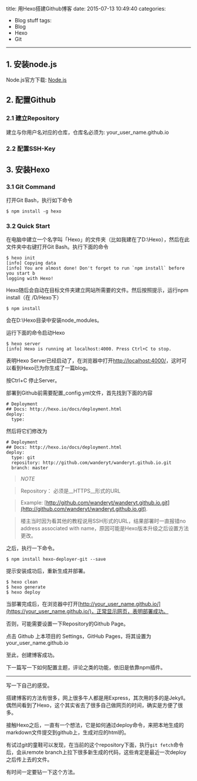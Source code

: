 title: 用Hexo搭建Github博客
date: 2015-07-13 10:49:40
categories:
- Blog stuff
tags:
- Blog
- Hexo
- Git
---
## 1. 安装node.js

Node.js官方下载: [Node.js](http://nodejs.org/download/ "Node.js")

## 2. 配置Github

### 2.1 建立Repository

建立与你用户名对应的仓库，仓库名必须为: your_user_name.github.io

### 2.2 配置SSH-Key

## 3. 安装Hexo

### 3.1 Git Command

打开Git Bash，执行如下命令

    $ npm install -g hexo

### 3.2 Quick Start

在电脑中建立一个名字叫「Hexo」的文件夹（比如我建在了D:\Hexo），然后在此文件夹中右键打开Git Bash。执行下面的命令

    $ hexo init
    [info] Copying data
    [info] You are almost done! Don't forget to run `npm install` before you start b
    logging with Hexo!

Hexo随后会自动在目标文件夹建立网站所需要的文件。然后按照提示，运行npm install（在 /D/Hexo下）

    $ npm install

会在D:\Hexo目录中安装node_modules。

运行下面的命令启动Hexo

    $ hexo server
    [info] Hexo is running at localhost:4000. Press Ctrl+C to stop.

表明Hexo Server已经启动了，在浏览器中打开[http://localhost:4000/](http://localhost:4000/)，这时可以看到Hexo已为你生成了一篇blog。

按Ctrl+C 停止Server。

部署到Github前需要配置_config.yml文件，首先找到下面的内容

    # Deployment
    ## Docs: http://hexo.io/docs/deployment.html
    deploy:
      type:

然后将它们修改为

    # Deployment
    ## Docs: http://hexo.io/docs/deployment.html
    deploy:
      type: git
      repository: http://github.com/wanderyt/wanderyt.github.io.git
      branch: master

> _NOTE_

> Repository： 必须是__HTTPS__形式的URL

> Example: [http://github.com/wanderyt/wanderyt.github.io.git](http://github.com/wanderyt/wanderyt.github.io.git).

> 楼主当时因为看其他的教程说用SSH形式的URL，结果部署时一直报错no address associated with name，原因可能是Hexo版本升级之后设置方法更改。

之后，执行一下命令。

    $ npm install hexo-deployer-git --save

提示安装成功后，重新生成并部署。

    $ hexo clean
    $ hexo generate
    $ hexo deploy

当部署完成后，在浏览器中打开[http://your_user_name.github.io/](https://your_user_name.github.io/)，正常显示网页，表明部署成功。

否则，可能需要设置一下Repository的Github Page。

点击 Github 上本项目的 Settings，GitHub Pages，将其设置为your_user_name.github.io

至此，创建博客成功。

下一篇写一下如何配置主题，评论之类的功能，依旧是依靠npm插件。

* * *

写一下自己的感受。

搭建博客的方法有很多，网上很多牛人都是用Express，其次用的多的是Jekyll。偶然间看到了Hexo，这个其实省去了很多自己做网页的时间，确实是方便了很多。

接触Hexo之后，一直有一个想法，它是如何通过deploy命令，来把本地生成的markdown文件提交到github上，生成对应的html的。

有试过git的童鞋可以发现，在当前的这个repository下面，执行`git fetch`命令后，会从remote branch上拉下很多新生成的代码，这些肯定是最近一次deploy之后传上去的文件。

有时间一定要钻一下这个方法。